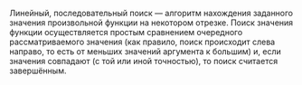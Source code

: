 Линейный, последовательный поиск — алгоритм нахождения заданного значения произвольной функции на некотором отрезке. Поиск значения функции осуществляется простым сравнением очередного рассматриваемого значения (как правило, поиск происходит слева направо, то есть от меньших значений аргумента к большим) и, если значения совпадают (с той или иной точностью), то поиск считается завершённым.